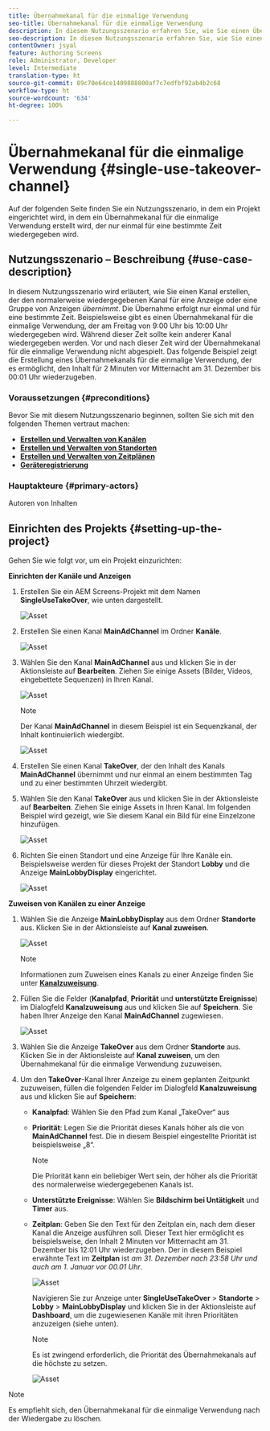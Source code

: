 ```yaml
---
title: Übernahmekanal für die einmalige Verwendung
seo-title: Übernahmekanal für die einmalige Verwendung
description: In diesem Nutzungsszenario erfahren Sie, wie Sie einen Übernahmekanal für die einmalige Verwendung erstellen.
seo-description: In diesem Nutzungsszenario erfahren Sie, wie Sie einen Übernahmekanal für die einmalige Verwendung erstellen.
contentOwner: jsyal
feature: Authoring Screens
role: Administrator, Developer
level: Intermediate
translation-type: ht
source-git-commit: 89c70e64ce1409888800af7c7edfbf92ab4b2c68
workflow-type: ht
source-wordcount: '634'
ht-degree: 100%

---
```



# Übernahmekanal für die einmalige Verwendung {#single-use-takeover-channel}

Auf der folgenden Seite finden Sie ein Nutzungsszenario, in dem ein Projekt eingerichtet wird, in dem ein Übernahmekanal für die einmalige Verwendung erstellt wird, der nur einmal für eine bestimmte Zeit wiedergegeben wird.


## Nutzungsszenario – Beschreibung {#use-case-description}

In diesem Nutzungsszenario wird erläutert, wie Sie einen Kanal erstellen, der den normalerweise wiedergegebenen Kanal für eine Anzeige oder eine Gruppe von Anzeigen *übernimmt*. Die Übernahme erfolgt nur einmal und für eine bestimmte Zeit.
Beispielsweise gibt es einen Übernahmekanal für die einmalige Verwendung, der am Freitag von 9:00 Uhr bis 10:00 Uhr wiedergegeben wird. Während dieser Zeit sollte kein anderer Kanal wiedergegeben werden. Vor und nach dieser Zeit wird der Übernahmekanal für die einmalige Verwendung nicht abgespielt. Das folgende Beispiel zeigt die Erstellung eines Übernahmekanals für die einmalige Verwendung, der es ermöglicht, den Inhalt für 2 Minuten vor Mitternacht am 31. Dezember bis 00:01 Uhr wiederzugeben.

### Voraussetzungen {#preconditions}

Bevor Sie mit diesem Nutzungsszenario beginnen, sollten Sie sich mit den folgenden Themen vertraut machen:

* **[Erstellen und Verwalten von Kanälen](managing-channels.md)**
* **[Erstellen und Verwalten von Standorten](managing-locations.md)**
* **[Erstellen und Verwalten von Zeitplänen](managing-schedules.md)**
* **[Geräteregistrierung](device-registration.md)**

### Hauptakteure {#primary-actors}

Autoren von Inhalten

## Einrichten des Projekts {#setting-up-the-project}

Gehen Sie wie folgt vor, um ein Projekt einzurichten:

**Einrichten der Kanäle und Anzeigen**

1. Erstellen Sie ein AEM Screens-Projekt mit dem Namen **SingleUseTakeOver**, wie unten dargestellt.

   ![Asset](assets/single-takeover1.png)

1. Erstellen Sie einen Kanal **MainAdChannel** im Ordner **Kanäle**.

   ![Asset](assets/single-takeover2.png)

1. Wählen Sie den Kanal **MainAdChannel** aus und klicken Sie in der Aktionsleiste auf **Bearbeiten**. Ziehen Sie einige Assets (Bilder, Videos, eingebettete Sequenzen) in Ihren Kanal.

   ![Asset](assets/single-takeover2.png)


   >[!NOTE]
   >Der Kanal **MainAdChannel** in diesem Beispiel ist ein Sequenzkanal, der Inhalt kontinuierlich wiedergibt.

   ![Asset](assets/single-takeover3.png)

1. Erstellen Sie einen Kanal **TakeOver**, der den Inhalt des Kanals **MainAdChannel** übernimmt und nur einmal an einem bestimmten Tag und zu einer bestimmten Uhrzeit wiedergibt.

1. Wählen Sie den Kanal **TakeOver** aus und klicken Sie in der Aktionsleiste auf **Bearbeiten**. Ziehen Sie einige Assets in Ihren Kanal. Im folgenden Beispiel wird gezeigt, wie Sie diesem Kanal ein Bild für eine Einzelzone hinzufügen.

   ![Asset](assets/single-takeover4.png)

1. Richten Sie einen Standort und eine Anzeige für Ihre Kanäle ein. Beispielsweise werden für dieses Projekt der Standort **Lobby** und die Anzeige **MainLobbyDisplay** eingerichtet.

   ![Asset](assets/single-takeover5.png)

**Zuweisen von Kanälen zu einer Anzeige**

1. Wählen Sie die Anzeige **MainLobbyDisplay** aus dem Ordner **Standorte** aus. Klicken Sie in der Aktionsleiste auf **Kanal zuweisen**.

   ![Asset](assets/single-takeover6.png)

   >[!NOTE]
   >Informationen zum Zuweisen eines Kanals zu einer Anzeige finden Sie unter **[Kanalzuweisung](channel-assignment.md)**.

1. Füllen Sie die Felder (**Kanalpfad**, **Priorität** und **unterstützte Ereignisse**) im Dialogfeld **Kanalzuweisung** aus und klicken Sie auf **Speichern**. Sie haben Ihrer Anzeige den Kanal **MainAdChannel** zugewiesen.

   ![Asset](assets/single-takeover7.png)

1. Wählen Sie die Anzeige **TakeOver** aus dem Ordner **Standorte** aus. Klicken Sie in der Aktionsleiste auf **Kanal zuweisen**, um den Übernahmekanal für die einmalige Verwendung zuzuweisen.

1. Um den **TakeOver**-Kanal Ihrer Anzeige zu einem geplanten Zeitpunkt zuzuweisen, füllen die folgenden Felder im Dialogfeld **Kanalzuweisung** aus und klicken Sie auf **Speichern**:

   * **Kanalpfad**: Wählen Sie den Pfad zum Kanal „TakeOver“ aus
   * **Priorität**: Legen Sie die Priorität dieses Kanals höher als die von **MainAdChannel** fest. Die in diesem Beispiel eingestellte Priorität ist beispielsweise „8“.

      >[!NOTE]
      >Die Priorität kann ein beliebiger Wert sein, der höher als die Priorität des normalerweise wiedergegebenen Kanals ist.
   * **Unterstützte Ereignisse**: Wählen Sie **Bildschirm bei Untätigkeit** und **Timer** aus.
   * **Zeitplan**: Geben Sie den Text für den Zeitplan ein, nach dem dieser Kanal die Anzeige ausführen soll. Dieser Text hier ermöglicht es beispielsweise, den Inhalt 2 Minuten vor Mitternacht am 31. Dezember bis 12:01 Uhr wiederzugeben.
Der in diesem Beispiel erwähnte Text im **Zeitplan** ist *am 31. Dezember nach 23:58 Uhr und auch am 1. Januar vor 00.01 Uhr*.

      ![Asset](assets/single-takeover8.png)

      Navigieren Sie zur Anzeige unter **SingleUseTakeOver** > **Standorte** > **Lobby** > **MainLobbyDisplay** und klicken Sie in der Aktionsleiste auf **Dashboard**, um die zugewiesenen Kanäle mit ihren Prioritäten anzuzeigen (siehe unten).

      >[!NOTE]
      >Es ist zwingend erforderlich, die Priorität des Übernahmekanals auf die höchste zu setzen.

      ![Asset](assets/single-takeover9.png)

>[!NOTE]
>
>Es empfiehlt sich, den Übernahmekanal für die einmalige Verwendung nach der Wiedergabe zu löschen.